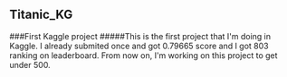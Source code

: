 ## Titanic_KG
###First Kaggle project
#####This is the first project that I'm doing in Kaggle. I already submited once and got 0.79665 score and I got 803 ranking on leaderboard.
From now on, I'm working on this project to get under 500.
